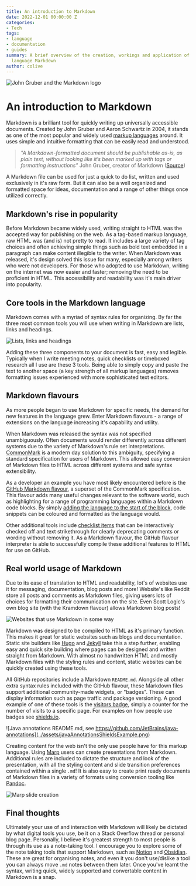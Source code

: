 ```yaml
---
title: An introduction to Markdown
date: 2022-12-01 00:00:00 Z
categories:
- Tech
tags:
- language
- documentation
- guides
summary: A brief overview of the creation, workings and application of the markup
  language Markdown
author: colive
---
```


![John Gruber and the Markdown logo](../assets/gruberAndMarkdownIcon.png)
# An introduction to Markdown
Markdown is a brilliant tool for quickly writing up universally accessible documents.
Created by John Gruber and Aaron Schwartz in 2004, it stands as one of the most popular and widely used [markup languages](https://en.wikipedia.org/wiki/Markup_language) around.
 It uses simple and intuitive formatting that can be easily read and understood.

> *"A Markdown-formatted document should be publishable as-is, as plain text, without looking like it’s been marked up with tags or formatting instructions"*
John Gruber, creator of Markdown ([Source](https://daringfireball.net/projects/markdown/syntax))

A Markdown file can be used for just a quick to do list, written and used exclusively in it's raw form.
But it can also be a well organized and formatted space for ideas, documentation and a range of other things once utilized correctly.

## Markdown's rise in popularity
Before Markdown became widely used, writing straight to HTML was the accepted way for publishing on the web. As a tag-based markup language, raw HTML was (and is) not pretty to read. It includes a large variety of tag choices and often achieving simple things such as bold text embedded in a paragraph can make content illegible to the writer. When Markdown was released, it's design solved this issue for many, especially among writers who were not developers. For those who adopted to use Markdown, writing on the internet was now easier and faster; removing the need to be proficient in HTML. This accessibility and readability was it's main driver into popularity.

## Core tools in the Markdown language
Markdown comes with a myriad of syntax rules for organizing.
By far the three most common tools you will use when writing in Markdown are lists, links and headings.

![Lists, links and headings](../assets/headingsListsLinks.png)

Adding these three components to your document is fast, easy and legible.
Typically when I write meeting notes, quick checklists or timeboxed research all I use are these 3 tools.
Being able to simply copy and paste the text to another space (a key strength of all markup languages) removes formatting issues experienced with more sophisticated text editors.

## Markdown flavours

As more people began to use Markdown for specific needs, the demand for new features in the language grew. Enter Markdown flavours - a range of extensions on the language increasing it's capability and utility.

When Markdown was released the syntax was not specified unambiguously. Often documents would render differently across different systems due to the variety of Markdown's rule set interpretations. [CommonMark](https://commonmark.org/) is a modern day solution to this ambiguity, specifying a standard specification for users of Markdown. This allowed easy conversion of Markdown files to HTML across different systems and safe syntax extensibility.

 As a developer an example you have most likely encountered before is the [GitHub Markdown flavour](https://github.github.com/gfm/), a superset of the CommonMark specification. This flavour adds many useful changes relevant to the software world, such as highlighting for a range of programming languages within a Markdown code blocks. By simply [adding the language to the start of the block](https://docs.github.com/en/get-started/writing-on-github/working-with-advanced-formatting/creating-and-highlighting-code-blocks#syntax-highlighting), code snippets can be coloured and formatted as the language would.

Other additional tools include [checklist items](https://github.github.com/gfm/#task-list-items-extension-) that can be interactively checked off and text strikethrough for clearly deprecating comments or wording without removing it. As a Markdown flavour, the GitHub flavour interpreter is able to successfully compile these additional features to HTML for use on GitHub.

## Real world usage of Markdown

Due to its ease of translation to HTML and readability, lot's of websites use it for messaging, documentation, blog posts and more! Website's like Reddit store all posts and comments as Markdown files, giving users lots of choices for formatting their communication on the site. Even Scott Logic's own blog site (with the Kramdown flavour) allows Markdown blog posts!

![Websites that use Markdown in some way](../assets/sitesThatUseMarkdown.png)

Markdown was designed to be compiled to HTML as it's primary function. This makes it great for static websites such as blogs and documentation. Static site builders like [Hugo](https://gohugo.io/) and [Jekyll](https://jekyllrb.com/) take this a step further, enabling easy and quick site building where pages can be designed and written straight from Markdown. With almost no handwritten HTML and mostly Markdown files with the styling rules and content, static websites can be quickly created using these tools.

All GitHub repositories include a Markdown `README.md`. Alongside all other extra syntax rules included with the GitHub flavour, these Markdown files support additional community-made widgets, or "badges". These can display information such as page traffic and package versioning. A good example of one of these tools is the [visitors badge](https://www.visitorbadge.io/), simply a counter for the number of visits to a specific page. For examples on how people use badges see [shields.io](https://shields.io/).

![Java annotations README.md, see https://github.com/JetBrains/java-annotations](../assets/javaAnnotationsShieldsExample.png)

Creating content for the web isn't the only use people have for this markup language. Using [Marp](https://github.com/marp-team/marp) users can create presentations from Markdown. Additional rules are included to dictate the structure and look of the presentation, with all the styling content and slide transition preferences contained within a single `.md`! It is also easy to create print ready documents of Markdown files in a variety of formats using conversion tooling like [Pandoc](https://pandoc.org/).

![Marp slide creation](../assets/marp-example-slide-deck.gif)

## Final thoughts

Ultimately your use of and interaction with Markdown will likely be dictated by what digital tools you use, be it on a Stack Overflow thread or personal blog page. Personally, I believe it's greatest strength to most people is through its use as a note-taking tool. I encourage you to explore some of the note taking tools that support Markdown, such as [Notion](https://www.notion.so/) and [Obsidian](https://obsidian.md/). These are great for organising notes, and even it you don't use/dislike a tool you can always move `.md` notes between them later. Once you've learnt the syntax, writing quick, widely supported and convertable content in Markdown is a snap.
